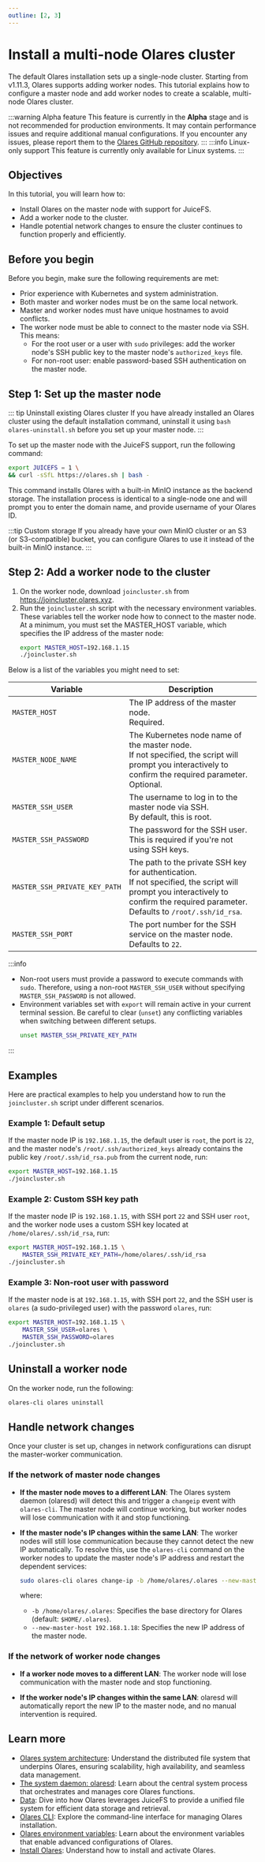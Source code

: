 ```yaml
---
outline: [2, 3]
---
```

# Install a multi-node Olares cluster <Badge type="warning" text="Alpha" />
The default Olares installation sets up a single-node cluster. Starting from v1.11.3, Olares supports adding worker nodes. This tutorial explains how to configure a master node and add worker nodes to create a scalable, multi-node Olares cluster.

:::warning Alpha feature
This feature is currently in the **Alpha** stage and is not recommended for production environments. It may contain performance issues and require additional manual configurations. If you encounter any issues, please report them to the [Olares GitHub repository](https://github.com/beclab/Olares/issues).
:::
:::info Linux-only support
This feature is currently only available for Linux systems.
:::

## Objectives
In this tutorial, you will learn how to:
- Install Olares on the master node with support for JuiceFS.
- Add a worker node to the cluster.
- Handle potential network changes to ensure the cluster continues to function properly and efficiently.

## Before you begin
Before you begin, make sure the following requirements are met:
- Prior experience with Kubernetes and system administration.
- Both master and worker nodes must be on the same local network.
- Master and worker nodes must have unique hostnames to avoid conflicts.
- The worker node must be able to connect to the master node via SSH. This means:
  - For the root user or a user with `sudo` privileges: add the worker node's SSH public key to the master node's `authorized_keys` file.
  - For non-root user: enable password-based SSH authentication on the master node.

## Step 1: Set up the master node
::: tip Uninstall existing Olares cluster
If you have already installed an Olares cluster using the default installation command, uninstall it using `bash olares-uninstall.sh` before you set up your master node.
:::

To set up the master node with the JuiceFS support, run the following command:
```bash
export JUICEFS = 1 \
&& curl -sSfL https://olares.sh | bash -
```
This command installs Olares with a built-in MinIO instance as the backend storage. The installation process is identical to a single-node one and will prompt you to enter the domain name, and provide username of your Olares ID.

:::tip Custom storage
If you already have your own MinIO cluster or an S3 (or S3-compatible) bucket, you can configure Olares to use it instead of the built-in MinIO instance.
:::

## Step 2: Add a worker node to the cluster
1. On the worker node, download `joincluster.sh` from https://joincluster.olares.xyz.
2. Run the `joincluster.sh` script with the necessary environment variables. These variables tell the worker node how to connect to the master node. At a minimum, you must set the MASTER_HOST variable, which specifies the IP address of the master node:
    ```bash
    export MASTER_HOST=192.168.1.15
    ./joincluster.sh
    ```

Below is a list of the variables you might need to set:

| **Variable**               | **Description**                                                                                                                                                                            |
|-----------------------------|--------------------------------------------------------------------------------------------------------------------------------------------------------------------------------------------|
| `MASTER_HOST`              | The IP address of the master node.<br/>Required.                                                                                                                                           |
| `MASTER_NODE_NAME`         | The Kubernetes node name of the master node.<br/>If not specified, the script will prompt you interactively to confirm the required parameter.<br/>Optional.                               |
| `MASTER_SSH_USER`          | The username to log in to the master node via SSH.<br/> By default, this is root.                                                                                                          |
| `MASTER_SSH_PASSWORD`      | The password for the SSH user.<br/> This is required if you're not using SSH keys.                                                                                                                   |
| `MASTER_SSH_PRIVATE_KEY_PATH` | The path to the private SSH key for authentication.<br/>If not specified, the script will prompt you interactively to confirm the required parameter.<br/>Defaults to `/root/.ssh/id_rsa`. |
| `MASTER_SSH_PORT`          | The port number for the SSH service on the master node.<br/>Defaults to `22`.                                                                                                              |

:::info
- Non-root users must provide a password to execute commands with `sudo`. Therefore, using a non-root `MASTER_SSH_USER` without specifying `MASTER_SSH_PASSWORD` is not allowed.
- Environment variables set with `export` will remain active in your current terminal session. Be careful to clear (`unset`) any conflicting variables when switching between different setups.
    ```bash
    unset MASTER_SSH_PRIVATE_KEY_PATH
    ```
:::

## Examples
Here are practical examples to help you understand how to run the `joincluster.sh` script under different scenarios.
### Example 1: Default setup
If the master node IP is `192.168.1.15`, the default user is `root`, the port is `22`, and the master node's `/root/.ssh/authorized_keys` already contains the public key `/root/.ssh/id_rsa.pub` from the current node, run:
```bash
export MASTER_HOST=192.168.1.15
./joincluster.sh
```

### Example 2: Custom SSH key path
If the master node IP is `192.168.1.15`, with SSH port `22` and SSH user `root`, and the worker node uses a custom SSH key located at `/home/olares/.ssh/id_rsa`, run:
```bash
export MASTER_HOST=192.168.1.15 \
    MASTER_SSH_PRIVATE_KEY_PATH=/home/olares/.ssh/id_rsa
./joincluster.sh
```

### Example 3: Non-root user with password
If the master node is at `192.168.1.15`, with SSH port `22`, and the SSH user is `olares` (a sudo-privileged user) with the password `olares`, run:
```bash
export MASTER_HOST=192.168.1.15 \
    MASTER_SSH_USER=olares \
    MASTER_SSH_PASSWORD=olares
./joincluster.sh
```

## Uninstall a worker node
On the worker node, run the following:
```bash
olares-cli olares uninstall
```

## Handle network changes
Once your cluster is set up, changes in network configurations can disrupt the master-worker communication.
### If the network of master node changes
- **If the master node moves to a different LAN**: The Olares system daemon (olaresd) will detect this and trigger a `changeip` event with `olares-cli`. The master node will continue working, but worker nodes will lose communication with it and stop functioning.

- **If the master node's IP changes within the same LAN**: The worker nodes will still lose communication because they cannot detect the new IP automatically. To resolve this, use the `olares-cli` command on the worker nodes to update the master node's IP address and restart the dependent services:

    ```bash
    sudo olares-cli olares change-ip -b /home/olares/.olares --new-master-host 192.168.1.18
    ```
   where:
   - `-b /home/olares/.olares`: Specifies the base directory for Olares (default: `$HOME/.olares`).
   - `--new-master-host 192.168.1.18`: Specifies the new IP address of the master node.
### If the network of worker node changes
- **If a worker node moves to a different LAN**: The worker node will lose communication with the master node and stop functioning.

- **If the worker node's IP changes within the same LAN**: olaresd will automatically report the new IP to the master node, and no manual intervention is required.

## Learn more
- [Olares system architecture](../system-architecture.md#distributed-file-system): Understand the distributed file system that underpins Olares, ensuring scalability, high availability, and seamless data management.
- [The system daemon: olaresd](../../developer/install/installation-overview.md#system-daemon-olaresd): Learn about the central system process that orchestrates and manages core Olares functions.
- [Data](../concepts/data.md#juicefs): Dive into how Olares leverages JuiceFS to provide a unified file system for efficient data storage and retrieval.
- [Olares CLI](../../developer/install/cli/olares-cli.md): Explore the command-line interface for managing Olares installation.
- [Olares environment variables](../../developer/install/environment-variables.md): Learn about the environment variables that enable advanced configurations of Olares.
- [Install Olares](../get-started/install-olares.md): Understand how to install and activate Olares.